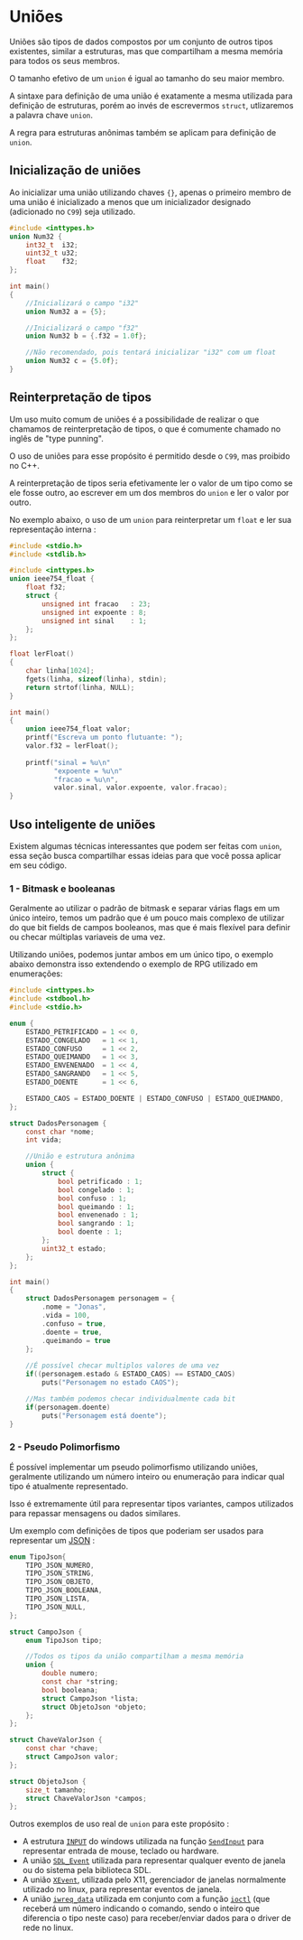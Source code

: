# Uniões
Uniões são tipos de dados compostos por um conjunto de outros tipos existentes, similar a estruturas, mas que compartilham a mesma memória para todos os seus membros.

O tamanho efetivo de um `union` é igual ao tamanho do seu maior membro.

A sintaxe para definição de uma união é exatamente a mesma utilizada para definição de estruturas, porém ao invés de escrevermos `struct`, utlizaremos a palavra chave `union`.

A regra para estruturas anônimas também se aplicam para definição de `union`.

## Inicialização de uniões
Ao inicializar uma união utilizando chaves `{}`, apenas o primeiro membro de uma união é inicializado a menos que um inicializador designado (adicionado no `C99`) seja utilizado.

```c
#include <inttypes.h>
union Num32 {
    int32_t  i32;
    uint32_t u32;
    float    f32;
};

int main()
{
    //Inicializará o campo "i32"
    union Num32 a = {5};        

    //Inicializará o campo "f32"
    union Num32 b = {.f32 = 1.0f}; 

    //Não recomendado, pois tentará inicializar "i32" com um float
    union Num32 c = {5.0f};        
}
```

## Reinterpretação de tipos
Um uso muito comum de uniões é a possibilidade de realizar o que chamamos de reinterpretação de tipos, o que é comumente chamado no inglês de "type punning".

O uso de uniões para esse propósito é permitido desde o `C99`, mas proibido no C++.

A reinterpretação de tipos seria efetivamente ler o valor de um tipo como se ele fosse outro, ao escrever em um dos membros do `union` e ler o valor por outro.

No exemplo abaixo, o uso de um `union` para reinterpretar um `float` e ler sua representação interna :  
```c
#include <stdio.h>
#include <stdlib.h>

#include <inttypes.h>
union ieee754_float {
    float f32;
    struct { 
        unsigned int fracao   : 23;
        unsigned int expoente : 8;
        unsigned int sinal    : 1;
    };
};

float lerFloat() 
{
    char linha[1024];
    fgets(linha, sizeof(linha), stdin);
    return strtof(linha, NULL);
}

int main()
{
    union ieee754_float valor;
    printf("Escreva um ponto flutuante: ");
    valor.f32 = lerFloat();
    
    printf("sinal = %u\n"
           "expoente = %u\n"
           "fracao = %u\n", 
           valor.sinal, valor.expoente, valor.fracao);
}
```

## Uso inteligente de uniões
Existem algumas técnicas interessantes que podem ser feitas com `union`, essa seção busca compartilhar essas ideias para que você possa aplicar em seu código.

### 1 - Bitmask e booleanas
Geralmente ao utilizar o padrão de bitmask e separar várias flags em um único inteiro, temos um padrão que é um pouco mais complexo de utilizar do que bit fields de campos booleanos, mas que é mais flexível para definir ou checar múltiplas variaveis de uma vez.

Utilizando uniões, podemos juntar ambos em um único tipo, o exemplo abaixo demonstra isso extendendo o exemplo de RPG utilizado em enumerações: 

```c
#include <inttypes.h>
#include <stdbool.h>
#include <stdio.h>

enum {
    ESTADO_PETRIFICADO = 1 << 0,
    ESTADO_CONGELADO   = 1 << 1,
    ESTADO_CONFUSO     = 1 << 2,
    ESTADO_QUEIMANDO   = 1 << 3,
    ESTADO_ENVENENADO  = 1 << 4,
    ESTADO_SANGRANDO   = 1 << 5,
    ESTADO_DOENTE      = 1 << 6,

    ESTADO_CAOS = ESTADO_DOENTE | ESTADO_CONFUSO | ESTADO_QUEIMANDO,
};

struct DadosPersonagem { 
    const char *nome;
    int vida;

    //União e estrutura anônima
    union { 
        struct {
            bool petrificado : 1;
            bool congelado : 1;
            bool confuso : 1;
            bool queimando : 1;
            bool envenenado : 1;
            bool sangrando : 1;
            bool doente : 1;
        };
        uint32_t estado;
    };    
};

int main() 
{
    struct DadosPersonagem personagem = {
        .nome = "Jonas",
        .vida = 100,
        .confuso = true,
        .doente = true,
        .queimando = true
    };
    
    //É possível checar multiplos valores de uma vez
    if((personagem.estado & ESTADO_CAOS) == ESTADO_CAOS)
        puts("Personagem no estado CAOS");

    //Mas também podemos checar individualmente cada bit
    if(personagem.doente)
        puts("Personagem está doente");
}
```


### 2 - Pseudo Polimorfismo
É possível implementar um pseudo polimorfismo utilizando uniões, geralmente utilizando um número inteiro ou enumeração para indicar qual tipo é atualmente representado.

Isso é extremamente útil para representar tipos variantes, campos utilizados para repassar mensagens ou dados similares.

Um exemplo com definições de tipos que poderiam ser usados para representar um [JSON](https://developer.mozilla.org/pt-BR/docs/Learn_web_development/Core/Scripting/JSON) : 
```c
enum TipoJson{
    TIPO_JSON_NUMERO,
    TIPO_JSON_STRING,
    TIPO_JSON_OBJETO,
    TIPO_JSON_BOOLEANA,
    TIPO_JSON_LISTA,
    TIPO_JSON_NULL,
};

struct CampoJson {
    enum TipoJson tipo;

    //Todos os tipos da união compartilham a mesma memória
    union { 
        double numero;
        const char *string;
        bool booleana;
        struct CampoJson *lista;
        struct ObjetoJson *objeto;
    };
};

struct ChaveValorJson {
    const char *chave;
    struct CampoJson valor;
};

struct ObjetoJson {
    size_t tamanho;
    struct ChaveValorJson *campos;
};
```

Outros exemplos de uso real de `union` para este propósito : 
- A estrutura [`INPUT`](https://learn.microsoft.com/pt-br/windows/win32/api/winuser/ns-winuser-input) do windows utilizada na função [`SendInput`](https://learn.microsoft.com/pt-br/windows/win32/api/winuser/nf-winuser-sendinput) para representar entrada de mouse, teclado ou hardware. 
- A união [`SDL_Event`](https://wiki.libsdl.org/SDL3/SDL_Event) utilizada para representar qualquer evento de janela ou do sistema pela biblioteca SDL.
- A união [`XEvent`](https://tronche.com/gui/x/xlib/events/structures.html#XEvent), utilizada pelo X11, gerenciador de janelas normalmente utilizado no linux, para representar eventos de janela.
- A união [`iwreq_data`](https://docs.huihoo.com/doxygen/linux/kernel/3.7/uapi_2linux_2wireless_8h_source.html#l00909) utilizada em conjunto com a função [`ioctl`](https://man7.org/linux/man-pages/man2/ioctl.2.html) (que receberá um número indicando o comando, sendo o inteiro que diferencia o tipo neste caso) para receber/enviar dados para o driver de rede no linux.